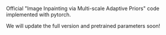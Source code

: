 Official "Image Inpainting via Multi-scale Adaptive Priors" code implemented with pytorch.

We will update the full version and pretrained parameters soon!
